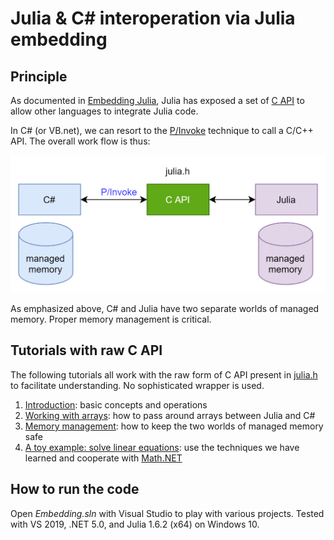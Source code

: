 # Julia & C# interoperation via Julia embedding

## Principle
As documented in [Embedding Julia](https://docs.julialang.org/en/v1/manual/embedding/#Embedding-Julia), Julia has exposed a set of [C API](https://github1s.com/JuliaLang/julia/blob/HEAD/src/julia.h) to allow other languages to integrate Julia code.  

In C# (or VB.net), we can resort to the [P/Invoke](https://docs.microsoft.com/en-us/dotnet/standard/native-interop/pinvoke) technique to call a C/C++ API. The overall work flow is thus:

![Workflow](workflow.png)

As emphasized above, C# and Julia have two separate worlds of managed memory. Proper memory management is critical.

## Tutorials with raw C API
The following tutorials all work with the raw form of C API present in [julia.h](https://github1s.com/JuliaLang/julia/blob/HEAD/src/julia.h) to facilitate understanding. No sophisticated wrapper is used.
1. [Introduction](./EJStarter/): basic concepts and operations
2. [Working with arrays](./EJArrays): how to pass around arrays between Julia and C#
3. [Memory management](./EJMemory): how to keep the two worlds of managed memory safe
4. [A toy example: solve linear equations](./EJToyApp): use the techniques we have learned and cooperate with [Math.NET](https://www.mathdotnet.com/)

## How to run the code
Open *Embedding.sln* with Visual Studio to play with various projects.
Tested with VS 2019, .NET 5.0, and Julia 1.6.2 (x64) on Windows 10.